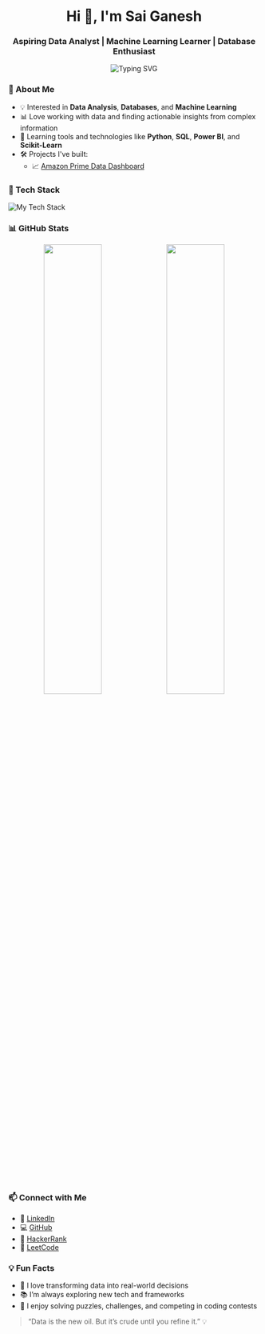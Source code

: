 <h1 align="center">Hi 👋, I'm Sai Ganesh</h1>
<h3 align="center">Aspiring Data Analyst | Machine Learning Learner | Database Enthusiast</h3>

<p align="center">
  <img src="https://readme-typing-svg.demolab.com?font=Fira+Code&weight=600&pause=1000&color=00F7FF&center=true&vCenter=true&width=435&lines=Welcome+to+my+GitHub!;Data+Analysis+%7C+ML+%7C+DBA+Explorer;Always+learning+something+new!" alt="Typing SVG" />
</p>


### 🚀 About Me

- 💡 Interested in **Data Analysis**, **Databases**, and **Machine Learning**
- 📊 Love working with data and finding actionable insights from complex information
- 🧠 Learning tools and technologies like **Python**, **SQL**, **Power BI**, and **Scikit-Learn**
- 🛠️ Projects I've built:
  - 📈 [Amazon Prime Data Dashboard](https://github.com/SaiGanesh1809/Amazon_titles_DashBoard)


### 🧰 Tech Stack

<img src="https://skillicons.dev/icons?i=python,pandas,numpy,sql,oracle,powerbi,html,css,git,github,vscode" alt="My Tech Stack" />


### 📊 GitHub Stats

<p align="center">
  <img src="https://github-readme-stats.vercel.app/api?username=SaiGanesh1809&show_icons=true&theme=tokyonight" width="48%"/>
  <img src="https://github-readme-streak-stats.herokuapp.com?user=SaiGanesh1809&theme=tokyonight" width="48%"/>
</p>


### 📫 Connect with Me

- 💼 [LinkedIn](https://www.linkedin.com/in/ganeshgudibanda)
- 💻 [GitHub](https://github.com/SaiGanesh1809)
- 🧠 [HackerRank](https://www.hackerrank.com/ganeshgudibanda1)
- 📘 [LeetCode](https://leetcode.com/ganesh1805/)


### 💡 Fun Facts

- 🧠 I love transforming data into real-world decisions
- 📚 I’m always exploring new tech and frameworks
- 🧩 I enjoy solving puzzles, challenges, and competing in coding contests


> “Data is the new oil. But it’s crude until you refine it.” 💡  

